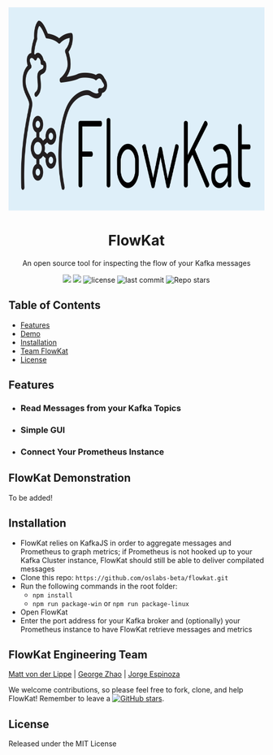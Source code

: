 <p align="center">
 <img src="./static/FlowKat_Small.png" width="800" height="400"></p>
<h1 align="center"><strong>FlowKat</strong></h1></a>


<p align="center">An open source tool for inspecting the flow of your Kafka messages</p>

<p align="center">
  <img src="https://img.shields.io/badge/PRs-welcome-brightgreen.svg?style=flat"/>
  <img src="https://img.shields.io/badge/contributions-welcome-brightgreen.svg?style=flat"/>
  <img alt="license" src="https://img.shields.io/github/license/oslabs-beta/flowkat?color=%2357d3af">
  <img alt="last commit" src="https://img.shields.io/github/last-commit/oslabs-beta/flowkat?color=%2357d3af">
  <img alt="Repo stars" src="https://img.shields.io/github/stars/oslabs-beta/flowkat?logoColor=%2334495e&style=social"> 
</p>

## Table of Contents

* [Features](#features)
* [Demo](#flowkat-demonstration)
* [Installation](#installation)
* [Team FlowKat](#team-flowkat)
* [License](#license)

## Features
* ### Read Messages from your Kafka Topics
* ### Simple GUI
* ### Connect Your Prometheus Instance

## FlowKat Demonstration
<p>To be added!</p>

## Installation
- FlowKat relies on KafkaJS in order to aggregate messages and Prometheus to graph metrics; if Prometheus is not hooked up to your Kafka Cluster instance, FlowKat should still be able to deliver compilated messages
- Clone this repo: ````https://github.com/oslabs-beta/flowkat.git````
- Run the following commands in the root folder:
  - ````npm install```` 
  - ````npm run package-win```` or ````npm run package-linux````
- Open FlowKat
- Enter the port address for your Kafka broker and (optionally) your Prometheus instance to have FlowKat retrieve messages and metrics


## FlowKat Engineering Team
[Matt von der Lippe](https://github.com/mvdlippe)
| [George Zhao](https://github.com/iSaySureWhyNot)
| [Jorge Espinoza](https://github.com/jespin457)

We welcome contributions, so please feel free to fork, clone, and help FlowKat! Remember to leave a [![GitHub stars](https://img.shields.io/github/stars/oslabs-beta/flowkat?style=social&label=Star&)](https://github.com/oslabs-beta/flowkat/).

## License
Released under the MIT License